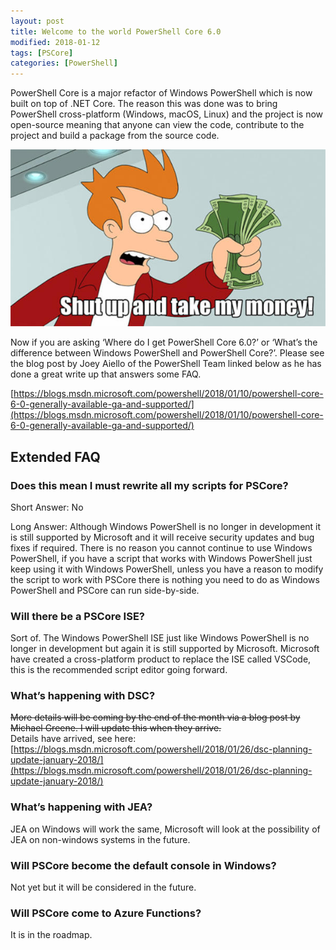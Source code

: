 ```yaml
---
layout: post
title: Welcome to the world PowerShell Core 6.0
modified: 2018-01-12
tags: [PSCore]
categories: [PowerShell]
---
```


PowerShell Core is a major refactor of Windows PowerShell which is now built on top of .NET Core. The reason this was done was to bring PowerShell cross-platform (Windows, macOS, Linux) and the project is now open-source meaning that anyone can view the code, contribute to the project and build a package from the source code.

![Shut up and take my money!](/images/fry-suatmm.jpg)

Now if you are asking ‘Where do I get PowerShell Core 6.0?’ or ‘What’s the difference between Windows PowerShell and PowerShell Core?’. Please see the blog post by Joey Aiello of the PowerShell Team linked below as he has done a great write up that answers some FAQ.

[https://blogs.msdn.microsoft.com/powershell/2018/01/10/powershell-core-6-0-generally-available-ga-and-supported/](https://blogs.msdn.microsoft.com/powershell/2018/01/10/powershell-core-6-0-generally-available-ga-and-supported/)

## Extended FAQ

### Does this mean I must rewrite all my scripts for PSCore?

Short Answer: No

Long Answer: Although Windows PowerShell is no longer in development it is still supported by Microsoft and it will receive security updates and bug fixes if required. There is no reason you cannot continue to use Windows PowerShell, if you have a script that works with Windows PowerShell just keep using it with Windows PowerShell, unless you have a reason to modify the script to work with PSCore there is nothing you need to do as Windows PowerShell and PSCore can run side-by-side.

### Will there be a PSCore ISE?

Sort of. The Windows PowerShell ISE just like Windows PowerShell is no longer in development but again it is still supported by Microsoft. Microsoft have created a cross-platform product to replace the ISE called VSCode, this is the recommended script editor going forward.

### What’s happening with DSC?

~~More details will be coming by the end of the month via a blog post by Michael Greene. I will update this when they arrive.~~  
Details have arrived, see here: [https://blogs.msdn.microsoft.com/powershell/2018/01/26/dsc-planning-update-january-2018/](https://blogs.msdn.microsoft.com/powershell/2018/01/26/dsc-planning-update-january-2018/)

### What’s happening with JEA?

JEA on Windows will work the same, Microsoft will look at the possibility of JEA on non-windows systems in the future.

### Will PSCore become the default console in Windows?

Not yet but it will be considered in the future.

### Will PSCore come to Azure Functions?

It is in the roadmap.
